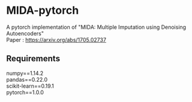 # MIDA-pytorch
A pytorch implementation of "MIDA: Multiple Imputation using Denoising Autoencoders"   
Paper : https://arxiv.org/abs/1705.02737

## Requirements
numpy==1.14.2   
pandas==0.22.0   
scikit-learn==0.19.1   
pytorch==1.0.0   
